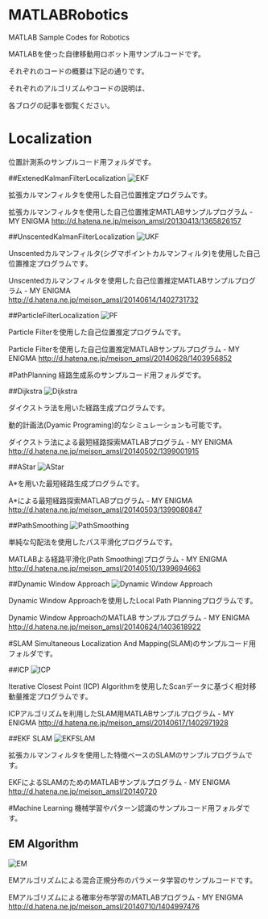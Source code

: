 MATLABRobotics
==============

MATLAB Sample Codes for Robotics


MATLABを使った自律移動用ロボット用サンプルコードです。

それぞれのコードの概要は下記の通りです。

それぞれのアルゴリズムやコードの説明は、

各ブログの記事を御覧ください。


# Localization
位置計測系のサンプルコード用フォルダです。

##ExtenedKalmanFilterLocalization
![EKF](http://f.st-hatena.com/images/fotolife/m/meison_amsl/20130413/20130413125635.jpg)

拡張カルマンフィルタを使用した自己位置推定プログラムです。

拡張カルマンフィルタを使用した自己位置推定MATLABサンプルプログラム - MY ENIGMA http://d.hatena.ne.jp/meison_amsl/20130413/1365826157

##UnscentedKalmanFilterLocalization
![UKF](http://f.st-hatena.com/images/fotolife/m/meison_amsl/20140614/20140614163514.png)

Unscentedカルマンフィルタ(シグマポイントカルマンフィルタ)を使用した自己位置推定プログラムです。

Unscentedカルマンフィルタを使用した自己位置推定MATLABサンプルプログラム - MY ENIGMA http://d.hatena.ne.jp/meison_amsl/20140614/1402731732

##ParticleFilterLocalization
![PF](http://f.st-hatena.com/images/fotolife/m/meison_amsl/20140628/20140628203642.png)

Particle Filterを使用した自己位置推定プログラムです。

Particle Filterを使用した自己位置推定MATLABサンプルプログラム - MY ENIGMA http://d.hatena.ne.jp/meison_amsl/20140628/1403956852


#PathPlanning
経路生成系のサンプルコード用フォルダです。

##Dijkstra
![Dijkstra](http://f.st-hatena.com/images/fotolife/m/meison_amsl/20140502/20140502120424.png)

ダイクストラ法を用いた経路生成プログラムです。

動的計画法(Dyamic Programing)的なシミュレーションも可能です。

ダイクストラ法による最短経路探索MATLABプログラム - MY ENIGMA http://d.hatena.ne.jp/meison_amsl/20140502/1399001915

##AStar
![AStar](http://f.st-hatena.com/images/fotolife/m/meison_amsl/20140503/20140503100405.png)

A*を用いた最短経路生成プログラムです。

A*による最短経路探索MATLABプログラム - MY ENIGMA http://d.hatena.ne.jp/meison_amsl/20140503/1399080847

##PathSmoothing
![PathSmoothing](http://f.st-hatena.com/images/fotolife/m/meison_amsl/20140510/20140510123208.png)

単純な勾配法を使用したパス平滑化プログラムです。

MATLABよる経路平滑化(Path Smoothing)プログラム - MY ENIGMA http://d.hatena.ne.jp/meison_amsl/20140510/1399694663

##Dynamic Window Approach
![Dynamic Window Approach](http://f.st-hatena.com/images/fotolife/m/meison_amsl/20140624/20140624230043.png)

Dynamic Window Approachを使用したLocal Path Planningプログラムです。

Dynamic Window ApproachのMATLAB サンプルプログラム - MY ENIGMA http://d.hatena.ne.jp/meison_amsl/20140624/1403618922

#SLAM
Simultaneous Localization And Mapping(SLAM)のサンプルコード用フォルダです。

##ICP
![ICP](http://f.st-hatena.com/images/fotolife/m/meison_amsl/20140617/20140617112008.png)

Iterative Closest Point (ICP) Algorithmを使用したScanデータに基づく相対移動量推定プログラムです。

ICPアルゴリズムを利用したSLAM用MATLABサンプルプログラム - MY ENIGMA http://d.hatena.ne.jp/meison_amsl/20140617/1402971928

##EKF SLAM
![EKFSLAM](http://f.st-hatena.com/images/fotolife/m/meison_amsl/20140720/20140720215913.png)

拡張カルマンフィルタを使用した特徴ベースのSLAMのサンプルプログラムです。

EKFによるSLAMのためのMATLABサンプルプログラム - MY ENIGMA http://d.hatena.ne.jp/meison_amsl/20140720

#Machine Learning
機械学習やパターン認識のサンプルコード用フォルダです。

## EM Algorithm
![EM](http://f.st-hatena.com/images/fotolife/m/meison_amsl/20140710/20140710202357.png)

EMアルゴリズムによる混合正規分布のパラメータ学習のサンプルコードです。

EMアルゴリズムによる確率分布学習のMATLABプログラム - MY ENIGMA http://d.hatena.ne.jp/meison_amsl/20140710/1404997476

